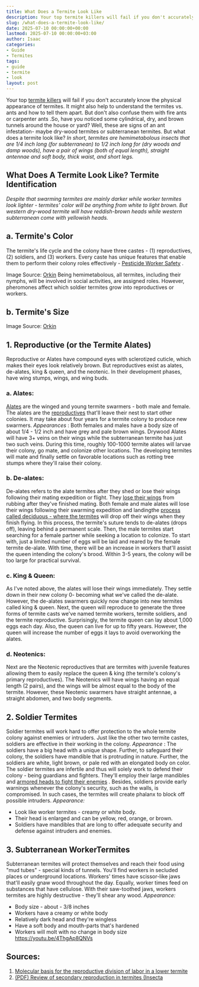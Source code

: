 ```yaml
---
title: What Does a Termite Look Like
description: Your top termite killers will fail if you don't accurately know the physical appearance of termites. It might also help to understand the termites vs.
slug: /what-does-a-termite-look-like/
date: 2025-07-10 00:00:00+00:00
lastmod: 2025-07-10 00:00:00+03:00
author: Isaac
categories:
- Guide
- Termites
tags:
- guide
- termite
- look
layout: post
---
```

Your top
[termite killers](https://pestpolicy.com/best-termite-killer/)
will fail if you don't accurately know the physical appearance of termites. It might also help to understand the
termites vs. ants
and how to tell them apart.
But don't also confuse them with
fire ants
or
carpenter ants
.So, have you noticed some
cylindrical, dry, and brown tunnels around the house or yard? Well, these are signs of an ant infestation- maybe dry-wood termites or subterranean termites. But what does a termite look like?
*In short, termites are hemimetabolous insects that are 1/4 inch long (for subterranean) to 1/2 inch long for (dry woods and damp woods), have a pair of wings (both of equal length), straight antennae and soft body, thick waist, and short legs.*

## What Does A Termite Look Like? Termite Identification
*Despite that swarming termites are mainly darker while worker termites look lighter - termites' color will be anything from white to light brown. But western dry-wood termite will have reddish-brown heads while western subterranean come with yellowish heads.*
## **a. Termite's Color**
The termite's
life cycle and the colony
have three castes - (1) reproductives, (2) soldiers, and (3) workers. Every caste has unique features that enable them to perform their colony roles effectively -
[Pesticide Worker Safety](https://www.epa.gov/pesticides)
.

Image Source:
[Orkin](https://www.domyown.com/termite-identification-guide-a-476.html)
Being hemimetabolous, all termites, including their nymphs, will be involved in social activities, are assigned roles. However, pheromones affect which soldier termites grow into reproductives or workers.
## **b. Termite's Size**

Image Source:
[Orkin](https://www.domyown.com/termite-identification-guide-a-476.html)
## **1. Reproductive (or the Termite ****Alates****)**
Reproductive or Alates have compound eyes with sclerotized cuticle, which makes their eyes look relatively brown.
But reproductives exist as alates, de-alates, king & queen, and the neotenic. In their development phases, have wing stumps, wings, and wing buds.
### **a. Alates:**
[Alates](https://en.wikipedia.org/wiki/Alate)
are the winged and young termite swarmers - both male and female. The alates are the
[reproductives](https://en.wikipedia.org/wiki/Termite)
that'll leave their nest to start other colonies. It may take about four years for a termite colony to produce new swarmers.
*Appearances*
: Both females and males have a body size of about 1/4 - 1/2 inch and have grey and pale brown wings. Drywood Alates will have 3+ veins on their wings while the subterranean termite has just two such veins.
During this time, roughly 100-1000 termite alates will larvae their colony, go mate, and colonize other locations. The developing termites will mate and finally settle on favorable locations such as rotting tree stumps where they'll raise their colony.
### **b. De-alates:**
De-alates refers to the alate termites after they shed or lose their wings following their mating expedition or flight. They
[lose their wings](https://pestpolicy.com/do-bed-bugs-have-wings/)
from rubbing after they've finished mating.
Both female and male alates will lose their wings following their swarming expedition and landingthe
[process called deciduous - where the termites](https://pestpolicy.com/termite-fumigation/)
will drop off their wings when they finish flying.
In this process, the termite's suture tends to de-alates (drops off), leaving behind a permanent scale. Then, the male termites start searching for a female partner while seeking a location to colonize.
To start with, just a limited number of eggs will be laid and reared by the female termite de-alate.
With time, there will be an increase in workers that'll assist the queen intending the colony's brood. Within 3-5 years, the colony will be too large for practical survival.
### **c. King & Queen:**
As I've noted above, the alates will lose their wings immediately. They settle down in their new colony 0- becoming what we've called the de-alate. However, the de-alates swarmers quickly now change into new termites called king & queen.
Next, the queen will reproduce to generate the three forms of termite casts we've named termite workers, termite soldiers, and the termite reproductive.
Surprisingly, the termite queen can lay about 1,000 eggs each day. Also, the queen can live for up to fifty years. However, the queen will increase the number of eggs it lays to avoid overworking the alates.
### **d. Neotenics:**
Next are the Neotenic reproductives that are termites with juvenile features allowing them to easily replace the queen & king (the termite's colony's primary reproductives).
The Neotenics will have wings having an equal length (2 pairs), and the wings will be almost equal to the body of the termite. However, these Neotenic swarmers have straight antennae, a straight abdomen, and two body segments.
## **2. Soldier Termites**
Soldier termites will work hard to offer protection to the whole termite colony against enemies or intruders. Just like the other two termite castes, soldiers are effective in their working in the colony.
*Appearance*
: The soldiers have a big head with a unique shape. Further, to safeguard their colony, the soldiers have mandible that is protruding in nature. Further, the soldiers are white, light brown, or pale red with an elongated body on color.
The soldier termites are infertile and thus will solely work to defend their colony - being guardians and fighters. They'll employ their large mandibles and
[armored heads to fight their enemies](https://acoustics.org/pressroom/httpdocs/152nd/fink.html)
.
Besides, soldiers provide early warnings whenever the colony's security, such as the walls, is compromised. In such cases, the termites will create phalanx to block off possible intruders.
*Appearance:*
- Look like worker termites - creamy or white body.
- Their head is enlarged and can be yellow, red, orange, or brown.
- Soldiers have mandibles that are long to offer adequate security and defense against intruders and enemies.
## **3. ****Subterranean Worker****Termites**
Subterranean termites will protect themselves and reach their food using "mud tubes" - special kinds of tunnels. You'll find workers in secluded places or underground locations.
Workers' times have scissor-like jaws that'll easily gnaw wood throughout the day. Equally, worker times feed on substances that have cellulose.
With their saw-toothed jaws, workers termites are highly destructive - they'll shear any wood.
*Appearance:*
- Body size - about  - 3/8 inches
- Workers have a creamy or white body
- Relatively dark head and they're wingless
- Have a soft body and mouth-parts that's hardened
- Workers will molt with no change in body size
https://youtu.be/4ThgAp8QNVs
## Sources:
1. [Molecular basis for the reproductive division of labor in a lower termite](https://bmcgenomics.biomedcentral.com/articles/10.1186/1471-2164-8-198)
2. [(PDF) Review of secondary reproduction in termites (Insecta](https://www.researchgate.net/publication/287843812_Review_of_secondary_reproduction_in_termites_Insecta_Isoptera_with_comments_on_its_role_in_termite_ecology_and_social_evolution)